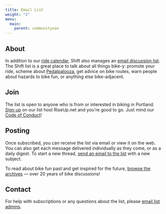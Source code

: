```yaml
---
title: Email List
weight: "2"
menu:
  main:
    parent: communitynav
---
```

## About 

In addition to our [ride calendar](/calendar/), Shift also manages an [email discussion list](https://lists.riseup.net/www/info/shift). The Shift list is a great place to talk about all things bike-y: promote your ride, scheme about [Pedalpalooza](/pages/pedalpalooza/), get advice on bike routes, warn people about hazards to bike fun, or anything else bike-adjacent.

## Join

The list is open to anyone who is from or interested in biking in Portland. [Sign up](https://lists.riseup.net/www/subscribe/shift) on our list host RiseUp.net and you're good to go. Just mind our [Code of Conduct](/pages/shift-code-of-conduct/)!

## Posting

Once subscribed, you can receive the list via email or view it on the web. You can also get each message delivered individually as they come, or as a daily digest. To start a new thread, [send an email to the list](mailto:shift@lists.riseup.net) with a new subject. 

To read about bike fun past and get inspired for the future, [browse the archives](https://lists.riseup.net/www/arc/shift) — over 20 years of bike discussions!

## Contact

For help with subscriptions or any questions about the list, please [email list admins](mailto:shift-admin@lists.riseup.net).
